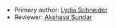 * Primary author: [Lydia Schneider](https://github.com/lydiaschneider)
* Reviewer: [Akshaya Sundar](https://github.com/sundarak)
